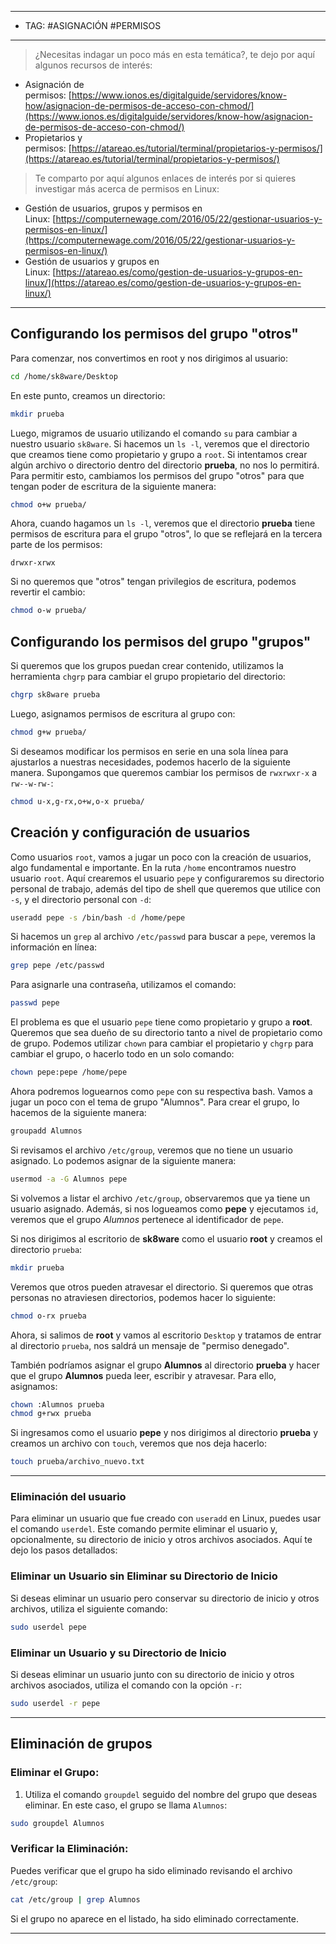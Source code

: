 
----
- TAG: #ASIGNACIÓN #PERMISOS 
----
> ¿Necesitas indagar un poco más en esta temática?, te dejo por aquí algunos recursos de interés:

- Asignación de permisos: [https://www.ionos.es/digitalguide/servidores/know-how/asignacion-de-permisos-de-acceso-con-chmod/](https://www.ionos.es/digitalguide/servidores/know-how/asignacion-de-permisos-de-acceso-con-chmod/)
- Propietarios y permisos: [https://atareao.es/tutorial/terminal/propietarios-y-permisos/](https://atareao.es/tutorial/terminal/propietarios-y-permisos/)

>Te comparto por aquí algunos enlaces de interés por si quieres investigar más acerca de permisos en Linux:

- Gestión de usuarios, grupos y permisos en Linux: [https://computernewage.com/2016/05/22/gestionar-usuarios-y-permisos-en-linux/](https://computernewage.com/2016/05/22/gestionar-usuarios-y-permisos-en-linux/)
- Gestión de usuarios y grupos en Linux: [https://atareao.es/como/gestion-de-usuarios-y-grupos-en-linux/](https://atareao.es/como/gestion-de-usuarios-y-grupos-en-linux/)
----
## Configurando los permisos del grupo "otros"

Para comenzar, nos convertimos en root y nos dirigimos al usuario:

```bash
cd /home/sk8ware/Desktop
```

En este punto, creamos un directorio:

```bash
mkdir prueba
```

Luego, migramos de usuario utilizando el comando `su` para cambiar a nuestro usuario `sk8ware`. Si hacemos un `ls -l`, veremos que el directorio que creamos tiene como propietario y grupo a `root`. Si intentamos crear algún archivo o directorio dentro del directorio **prueba**, no nos lo permitirá. Para permitir esto, cambiamos los permisos del grupo "otros" para que tengan poder de escritura de la siguiente manera:

```bash
chmod o+w prueba/
```

Ahora, cuando hagamos un `ls -l`, veremos que el directorio **prueba** tiene permisos de escritura para el grupo "otros", lo que se reflejará en la tercera parte de los permisos:

```plaintext
drwxr-xrwx
```

Si no queremos que "otros" tengan privilegios de escritura, podemos revertir el cambio:

```bash
chmod o-w prueba/
```

## Configurando los permisos del grupo "grupos"

Si queremos que los grupos puedan crear contenido, utilizamos la herramienta `chgrp` para cambiar el grupo propietario del directorio:

```bash
chgrp sk8ware prueba
```

Luego, asignamos permisos de escritura al grupo con:

```bash
chmod g+w prueba/
```

Si deseamos modificar los permisos en serie en una sola línea para ajustarlos a nuestras necesidades, podemos hacerlo de la siguiente manera. Supongamos que queremos cambiar los permisos de `rwxrwxr-x` a `rw--w-rw-`:

```bash
chmod u-x,g-rx,o+w,o-x prueba/
```

## Creación y configuración de usuarios

Como usuarios `root`, vamos a jugar un poco con la creación de usuarios, algo fundamental e importante. En la ruta `/home` encontramos nuestro usuario `root`. Aquí crearemos el usuario `pepe` y configuraremos su directorio personal de trabajo, además del tipo de shell que queremos que utilice con `-s`, y el directorio personal con `-d`:

```bash
useradd pepe -s /bin/bash -d /home/pepe
```

Si hacemos un `grep` al archivo `/etc/passwd` para buscar a `pepe`, veremos la información en línea:

```bash
grep pepe /etc/passwd
```

Para asignarle una contraseña, utilizamos el comando:

```bash
passwd pepe
```

El problema es que el usuario `pepe` tiene como propietario y grupo a **root**. Queremos que sea dueño de su directorio tanto a nivel de propietario como de grupo. Podemos utilizar `chown` para cambiar el propietario y `chgrp` para cambiar el grupo, o hacerlo todo en un solo comando:

```bash
chown pepe:pepe /home/pepe
```

Ahora podremos loguearnos como `pepe` con su respectiva bash. Vamos a jugar un poco con el tema de grupo "Alumnos". Para crear el grupo, lo hacemos de la siguiente manera:

```bash
groupadd Alumnos
```

Si revisamos el archivo `/etc/group`, veremos que no tiene un usuario asignado. Lo podemos asignar de la siguiente manera:

```bash
usermod -a -G Alumnos pepe
```

Si volvemos a listar el archivo `/etc/group`, observaremos que ya tiene un usuario asignado. Además, si nos logueamos como **pepe** y ejecutamos `id`, veremos que el grupo _Alumnos_ pertenece al identificador de `pepe`.

Si nos dirigimos al escritorio de **sk8ware** como el usuario **root** y creamos el directorio `prueba`:

```bash
mkdir prueba
```

Veremos que otros pueden atravesar el directorio. Si queremos que otras personas no atraviesen directorios, podemos hacer lo siguiente:

```bash
chmod o-rx prueba
```

Ahora, si salimos de **root** y vamos al escritorio `Desktop` y tratamos de entrar al directorio `prueba`, nos saldrá un mensaje de "permiso denegado".

También podríamos asignar el grupo **Alumnos** al directorio **prueba** y hacer que el grupo **Alumnos** pueda leer, escribir y atravesar. Para ello, asignamos:

```bash
chown :Alumnos prueba 
chmod g+rwx prueba
```

Si ingresamos como el usuario **pepe** y nos dirigimos al directorio **prueba** y creamos un archivo con `touch`, veremos que nos deja hacerlo:

```bash
touch prueba/archivo_nuevo.txt
```

---

### Eliminación del usuario 

Para eliminar un usuario que fue creado con `useradd` en Linux, puedes usar el comando `userdel`. Este comando permite eliminar el usuario y, opcionalmente, su directorio de inicio y otros archivos asociados. Aquí te dejo los pasos detallados:

### Eliminar un Usuario sin Eliminar su Directorio de Inicio

Si deseas eliminar un usuario pero conservar su directorio de inicio y otros archivos, utiliza el siguiente comando:

```bash
sudo userdel pepe
```

### Eliminar un Usuario y su Directorio de Inicio

Si deseas eliminar un usuario junto con su directorio de inicio y otros archivos asociados, utiliza el comando con la opción `-r`:

```bash
sudo userdel -r pepe
```

---

## Eliminación de grupos 

### Eliminar el Grupo:

1. Utiliza el comando `groupdel` seguido del nombre del grupo que deseas eliminar. En este caso, el grupo se llama `Alumnos`:
    
```bash
sudo groupdel Alumnos
```

### Verificar la Eliminación:

Puedes verificar que el grupo ha sido eliminado revisando el archivo `/etc/group`:

```bash
cat /etc/group | grep Alumnos
```

Si el grupo no aparece en el listado, ha sido eliminado correctamente.

---

